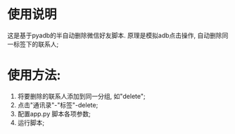 

# 使用说明

这是基于pyadb的半自动删除微信好友脚本. 原理是模拟adb点击操作, 自动删除同一标签下的联系人;

# 使用方法:

1. 将要删除的联系人添加到同一分组, 如"delete";
2. 点击"通讯录"-"标签"-delete;
3. 配置app.py 脚本各项参数;
4. 运行脚本;


